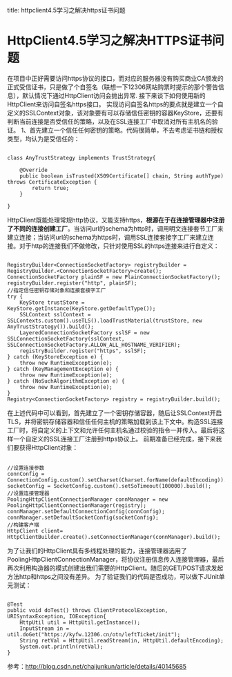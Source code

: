 title: httpclient4.5学习之解决https证书问题 

#  HttpClient4.5学习之解决HTTPS证书问题 
在项目中正好需要访问https协议的接口，而对应的服务器没有购买商业CA颁发的正式受信证书，只是做了个自签名（联想一下12306网站购票时提示的那个警告信息），默认情况下通过HttpClient访问会抛出异常.
接下来谈下如何使用新的HttpClient来访问自签名https接口。
实现访问自签名https的要点就是建立一个自定义的SSLContext对象，该对象要有可以存储信任密钥的容器KeyStore，还要有判断当前连接是否受信任的策略，以及在SSL连接工厂中取消对所有主机名的验证。
1、首先建立一个信任任何密钥的策略。代码很简单，不去考虑证书链和授权类型，均认为是受信任的：
```

class AnyTrustStrategy implements TrustStrategy{  
      
    @Override  
    public boolean isTrusted(X509Certificate[] chain, String authType) throws CertificateException {  
        return true;  
    }  
      
}  

```
HttpClient既能处理常规http协议，又能支持https，**根源在于在连接管理器中注册了不同的连接创建工厂**。当访问url的schema为http时，调用明文连接套节工厂来建立连接；当访问url的schema为https时，调用SSL连接套接字工厂来建立连接。对于http的连接我们不做修改，只针对使用SSL的https连接来进行自定义：
```

RegistryBuilder<ConnectionSocketFactory> registryBuilder = RegistryBuilder.<ConnectionSocketFactory>create();  
ConnectionSocketFactory plainSF = new PlainConnectionSocketFactory();  
registryBuilder.register("http", plainSF);  
//指定信任密钥存储对象和连接套接字工厂  
try {  
    KeyStore trustStore = KeyStore.getInstance(KeyStore.getDefaultType());  
    SSLContext sslContext = SSLContexts.custom().useTLS().loadTrustMaterial(trustStore, new AnyTrustStrategy()).build();  
    LayeredConnectionSocketFactory sslSF = new SSLConnectionSocketFactory(sslContext, SSLConnectionSocketFactory.ALLOW_ALL_HOSTNAME_VERIFIER);  
    registryBuilder.register("https", sslSF);  
} catch (KeyStoreException e) {  
    throw new RuntimeException(e);  
} catch (KeyManagementException e) {  
    throw new RuntimeException(e);  
} catch (NoSuchAlgorithmException e) {  
    throw new RuntimeException(e);  
}  
Registry<ConnectionSocketFactory> registry = registryBuilder.build();  

```
在上述代码中可以看到，首先建立了一个密钥存储容器，随后让SSLContext开启TLS，并将密钥存储容器和信任任何主机的策略加载到该上下文中。构造SSL连接工厂时，将自定义的上下文和允许任何主机名通过校验的指令一并传入。最后将这样一个自定义的SSL连接工厂注册到https协议上。
前期准备已经完成，接下来我们要获得HttpClient对象：
```

//设置连接参数
connConfig = ConnectionConfig.custom().setCharset(Charset.forName(defaultEncoding)).build();
socketConfig = SocketConfig.custom().setSoTimeout(100000).build();
//设置连接管理器  
PoolingHttpClientConnectionManager connManager = new PoolingHttpClientConnectionManager(registry);  
connManager.setDefaultConnectionConfig(connConfig);  
connManager.setDefaultSocketConfig(socketConfig);  
//构建客户端  
HttpClient client= HttpClientBuilder.create().setConnectionManager(connManager).build();  

```
为了让我们的HttpClient具有多线程处理的能力，连接管理器选用了PoolingHttpClientConnectionManager，将协议注册信息传入连接管理器，最后再次利用构造器的模式创建出我们需要的HttpClient。随后的GET/POST请求发起方法http和https之间没有差异。
为了验证我们的代码是否成功，可以做下JUnit单元测试：
```

@Test  
public void doTest() throws ClientProtocolException, URISyntaxException, IOException{  
    HttpUtil util = HttpUtil.getInstance();  
    InputStream in = util.doGet("https://kyfw.12306.cn/otn/leftTicket/init");  
    String retVal = HttpUtil.readStream(in, HttpUtil.defaultEncoding);  
    System.out.println(retVal);  
} 

``` 
参考：http://blog.csdn.net/chaijunkun/article/details/40145685